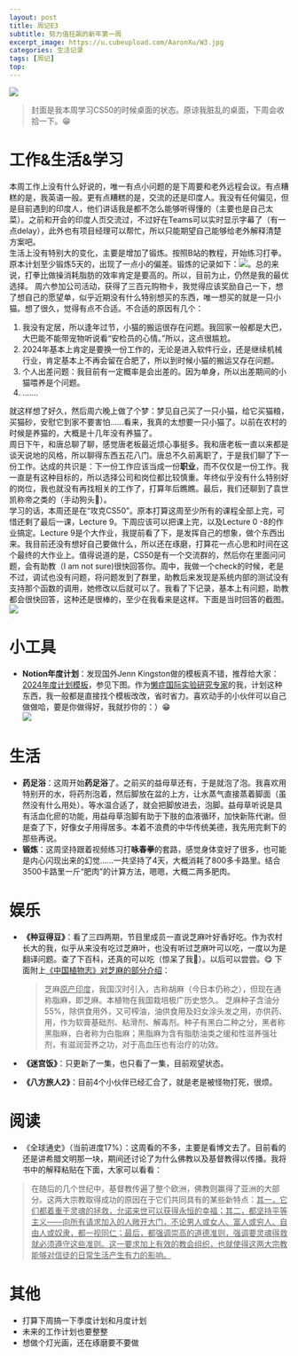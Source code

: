 ```yaml
---
layout: post
title: 周记E3
subtitle: 努力值狂飙的新年第一周
excerpt_image: https://u.cubeupload.com/AaronXu/W3.jpg
categories: 生活记录
tags: [周记]
top: 
---
```


![ ](https://u.cubeupload.com/AaronXu/W3.jpg)
>封面是我本周学习CS50的时候桌面的状态。原谅我脏乱的桌面，下周会收拾一下。😁    



# 工作&生活&学习  
本周工作上没有什么好说的，唯一有点小问题的是下周要和老外远程会议。有点糟糕的是，我英语一般。更有点糟糕的是，交流的还是印度人。我没有任何偏见，但是目前遇到的印度人，他们讲话我是都不怎么能够听得懂的（主要也是自己太菜）。之前和开会的印度人页交流过，不过好在Teams可以实时显示字幕了（有一点delay），此外也有项目经理可以帮忙，所以只能期望自己能够给老外解释清楚方案吧。    
生活上没有特别大的变化，主要是增加了锻炼。按照B站的教程，开始练习打拳。原本计划至少锻炼5天的，出现了一点小的偏差。锻炼的记录如下：![ ](https://u.cubeupload.com/AaronXu/72d452.jpeg)。总的来说，打拳比做操消耗脂肪的效率肯定是要高的。所以，目前为止，仍然是我的最优选择。
周六参加公司活动，获得了三百元购物卡，我觉得应该奖励自己一下，想了想自己的愿望单，似乎近期没有什么特别想买的东西，唯一想买的就是一只小猫。想了很久，觉得有点不合适。不合适的原因有几个：
1. 我没有定居，所以逢年过节，小猫的搬运很存在问题。我回家一般都是大巴，大巴能不能带宠物听说看“安检员的心情。”所以，这点很尴尬。    
2. 2024年基本上肯定是要换一份工作的，无论是进入软件行业，还是继续机械行业，肯定基本上不再会留在合肥了，所以到时候小猫的搬运又存在问题。
3. 个人出差问题：我目前有一定概率是会出差的。因为单身，所以出差期间的小猫喂养是个问题。
4. .......
  
就这样想了好久，然后周六晚上做了个梦：梦见自己买了一只小猫，给它买猫粮，买猫砂，安慰它到家不要害怕......看来，我真的太想要一只小猫了。以前在农村的时候是养猫的，大概是十几年没有养猫了。    
周日下午，和唐总聊了聊，感觉唐老板最近烦心事挺多。我和唐老板一直以来都是谈天说地的风格，所以聊得东西五花八门。唐总不久前离职了，于是我们聊了下一份工作。达成的共识是：下一份工作应该当成一份**职业**，而不仅仅是一份工作。我一直是有这种目标的，所以选择公司和岗位都比较慎重。年终似乎没有什么特别好的岗位，我也就没有再找相关的工作了，打算年后瞧瞧。最后，我们还聊到了袁世凯称帝之类的（手动狗头🐶）。   
学习的话，本周还是在“攻克CS50”。原本打算这周至少所有的课程全部上完，可惜还剩了最后一课，Lecture 9。下周应该可以把课上完，以及Lecture 0 -8的作业搞定。Lecture 9是个大作业，我提前看了下，是发挥自己的想象，做个东西出来。我目前还没有想好自己要做什么，所以还在琢磨，打算花一点心思和时间在这个最终的大作业上。值得说道的是，CS50是有一个交流群的，然后你在里面问问题，会有助教（I am not sure)很快回答你。周中，我做一个check的时候，老是不过，调试也没有问题，将问题发到了群里，助教后来发现是系统内部的测试没有支持那个函数的调用，她修改以后就可以了。我看了下记录，基本上有问题，助教都会很快回答，这种还是很棒的，至少在我看来是这样。下面是当时回答的截图。    
![ ](https://u.cubeupload.com/AaronXu/CS502.png)



# 小工具  
- **Notion年度计划**：发现国外Jenn Kingston做的模板真不错，推荐给大家：[2024年度计划模板](https://melted-roadrunner-19b.notion.site/2024-Planner-Template-6a2aba0dc0754184bb823810d9f18b88)，参见下图。作为<u>懒症国际实验研究专家</u>的我，计划这种东西，我一般都是直接找个模板改改，省时省力。喜欢动手的小伙伴可以自己做做哈，要是你做得好，我就抄你的：）😁      
![ ](https://u.cubeupload.com/AaronXu/430712.png)

# 生活  
- **药足浴**：这周开始**药足浴**了。之前买的益母草还有，于是就泡了泡。我喜欢用特别开的水，将药剂泡着，然后脚放在盆的上方，让水蒸气直接蒸着脚面（虽然没有什么用处）。等水温合适了，就会把脚放进去，泡脚。益母草听说是具有活血化瘀的功能，用益母草泡脚有助于下肢的血液循环，加快新陈代谢。但是查了下，好像女子用得居多。本着不浪费的中华传统美德，我先用完剩下的那些再说。
- **锻炼**：这周坚持跟着视频练习打**咏春拳**的套路，感觉身体变好了很多，也可能是内心闪现出来的幻觉......一共坚持了4天，大概消耗了800多卡路里。结合3500卡路里一斤“肥肉”的计算方法，嗯嗯，大概二两多肥肉。

# 娱乐    
- **《种豆得豆》**：看了三四两期，节目里成员一直说芝麻叶好香好吃。作为农村长大的我，似乎从来没有吃过芝麻叶，也没有听过芝麻叶可以吃，一度以为是翻译问题。查了下百科，还真的可以吃（惊呆了我🤔）。以后可以尝尝。😋  下面附上[《中国植物志》对芝麻的部分介绍](https://www.iplant.cn/frps2019/frps?id=%e8%8a%9d%e9%ba%bb)：    
	> 芝麻<u>原产印度</u>，我国汉时引入，古称胡麻（今日本仍称之），但现在通称脂麻，即芝麻。本植物在我国栽培极广历史悠久。
	> 芝麻种子含油分55%，除供食用外，又可榨油，油供食用及妇女涂头发之用，亦供药、用，作为软膏基础剂、粘滑剂、解毒剂。种子有黑白二种之分，黑者称黑脂麻，白者称为白脂麻；黑脂麻为含有脂肪油类之缓和性滋养强壮剂，有滋润营养之功，对于高血压也有治疗的功效。    
	
- **《迷宫饭》**：只更新了一集，也只看了一集，目前观望状态。
- **《八方旅人2》**：目前4个小伙伴已经汇合了，就是老是被怪物打死，很烦。


# 阅读
- 《全球通史》（当前进度17%）：这周看的不多，主要是看博文去了。目前看的还是讲希腊文明那一块，期间还讨论了为什么佛教以及基督教得以传播。我将书中的解释粘贴在下面，大家可以看看：    
>在随后的几个世纪中，基督教传遍了整个欧洲，佛教则赢得了亚洲的大部分。这两大宗教取得成功的原因在于它们共同具有的某些新特点：<u>其一，它们都着重于灵魂的拯救，允诺来世可以获得永恒的幸福；其二，都坚持平等主义——向所有请求加入的人敞开大门，不论男人或女人、富人或穷人、自由人或奴隶，都一视同仁；最后，都强调崇高的道德准则，强调要灵魂得救就必须遵守这些准则。这一要求加上有效的教会组织，也就使得这两大宗教能够对信徒的日常生活产生有力的影响。</u>


# 其他
- 打算下周搞一下季度计划和月度计划
- 未来的工作计划也要整整
- 想做个灯光画，还在琢磨要不要做
